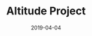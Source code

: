 ---
title: Altitude Project
location: Mammoth Lakes, California
image: /uploads/track/altitudeprojecttrack.png
permalink: /track/event/altitude
start_date: July 22nd - 29th, 2018 & July 29th - August 5th, 2018
end_date: 
date: '2019-04-04'
layout: page
alt_url: http://www.altitudeproject.com/
short_description:
sport: track 
---